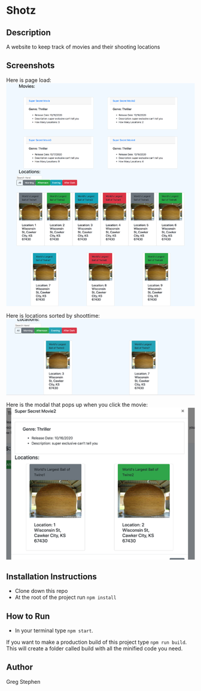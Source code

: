 # Shotz

## Description
A website to keep track of movies and their shooting locations


## Screenshots
Here is page load:
![Page Load](./src/assets/screenshots/page_load.png)

Here is locations sorted by shoottime:
![Button Filter](./src/assets/screenshots/location_button_filter.png)

Here is the modal that pops up when you click the movie:
![Movie Modal](./src/assets/screenshots/single_movie_modal.png)

## Installation Instructions
* Clone down this repo
* At the root of the project run `npm install`


## How to Run
* In your terminal type `npm start`.

If you want to make a production build of this project type `npm run build`.
This will create a folder called build with all the minified code you need.

## Author
Greg Stephen